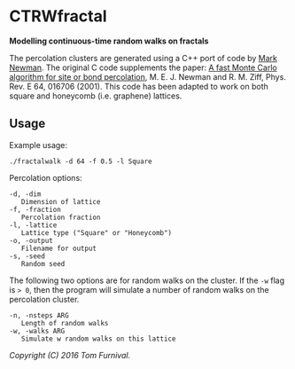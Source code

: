 # CTRWfractal

**Modelling continuous-time random walks on fractals**

The percolation clusters are generated using a C++ port of code by [Mark Newman](http://www-personal.umich.edu/~mejn/percolation/). The original C code supplements the paper: [A fast Monte Carlo algorithm for site or bond percolation](http://aps.arxiv.org/abs/cond-mat/0101295/), M. E. J. Newman and R. M. Ziff, Phys. Rev. E 64, 016706 (2001). This code has been adapted to work on both square and honeycomb (i.e. graphene) lattices.

## Usage

Example usage:
```
./fractalwalk -d 64 -f 0.5 -l Square
```

Percolation options:
```
-d, -dim
   Dimension of lattice
-f, -fraction
   Percolation fraction
-l, -lattice
   Lattice type ("Square" or "Honeycomb")
-o, -output
   Filename for output
-s, -seed
   Random seed
```
The following two options are for random walks on the cluster. If
the `-w` flag is `> 0`, then the program will simulate a number of random walks
on the percolation cluster.
```  
-n, -nsteps ARG
   Length of random walks
-w, -walks ARG
   Simulate w random walks on this lattice
```

_Copyright (C) 2016 Tom Furnival._
